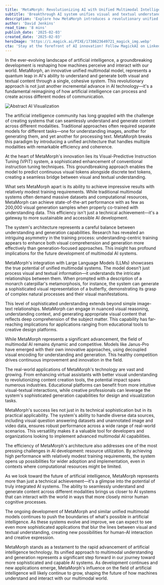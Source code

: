 ```yaml
---
title: 'MetaMorph: Revolutionizing AI with Unified Multimodal Intelligence'
subtitle: 'Breakthrough AI system unifies visual and textual understanding'
description: 'Explore how MetaMorph introduces a revolutionary unified multimodal AI model that seamlessly integrates visual and textual understanding, achieving state-of-the-art performance with modest training requirements.'
author: 'David Jenkins'
read_time: '8 mins'
publish_date: '2025-02-03'
created_date: '2025-02-03'
heroImage: 'https://i.magick.ai/PIXE/1738623649721_magick_img.webp'
cta: 'Stay at the forefront of AI innovation! Follow MagickAI on LinkedIn for exclusive insights into transformative technologies like MetaMorph and be part of the conversation shaping the future of artificial intelligence.'
---
```


In the ever-evolving landscape of artificial intelligence, a groundbreaking development is reshaping how machines perceive and interact with our world. MetaMorph, an innovative unified multimodal model, represents a quantum leap in AI's ability to understand and generate both visual and textual content through a single, cohesive system. This revolutionary approach is not just another incremental advance in AI technology—it's a fundamental reimagining of how artificial intelligence can process and create across different modes of communication.

![Abstract AI Visualization](https://i.magick.ai/PIXE/1738623893654_magick_img.webp)

The artificial intelligence community has long grappled with the challenge of creating systems that can seamlessly understand and generate content across different modalities. Traditional approaches often required separate models for different tasks—one for understanding images, another for generating them, and yet another for processing text. MetaMorph breaks this paradigm by introducing a unified architecture that handles multiple modalities with remarkable efficiency and coherence.

At the heart of MetaMorph's innovation lies its Visual-Predictive Instruction Tuning (VPiT) system, a sophisticated enhancement of conventional instruction tuning techniques. This groundbreaking approach enables the model to predict continuous visual tokens alongside discrete text tokens, creating a seamless bridge between visual and textual understanding.

What sets MetaMorph apart is its ability to achieve impressive results with relatively modest training requirements. While traditional multimodal systems often demand massive datasets and computational resources, MetaMorph can achieve state-of-the-art performance with as few as 200,000 visual generation samples when properly co-trained with understanding data. This efficiency isn't just a technical achievement—it's a gateway to more sustainable and accessible AI development.

The system's architecture represents a careful balance between understanding and generation capabilities. Research has revealed an intriguing asymmetry in the training process: understanding-centric training appears to enhance both visual comprehension and generation more effectively than generation-focused approaches. This insight has profound implications for the future development of multimodal AI systems.

MetaMorph's integration with Large Language Models (LLMs) showcases the true potential of unified multimodal systems. The model doesn't just process visual and textual information—it understands the intricate relationships between them. When prompted with a description of a monarch caterpillar's metamorphosis, for instance, the system can generate a sophisticated visual representation of a butterfly, demonstrating its grasp of complex natural processes and their visual manifestations.

This level of sophisticated understanding extends beyond simple image-text relationships. MetaMorph can engage in nuanced visual reasoning, understanding context, and generating appropriate visual content that reflects deep comprehension of the subject matter. This capability has far-reaching implications for applications ranging from educational tools to creative design platforms.

While MetaMorph represents a significant advancement, the field of multimodal AI remains dynamic and competitive. Models like Janus-Pro have emerged with their own innovative approaches, using decoupled visual encoding for understanding and generation. This healthy competition drives continuous improvement and innovation in the field.

The real-world applications of MetaMorph's technology are vast and growing. From enhancing virtual assistants with better visual understanding to revolutionizing content creation tools, the potential impact spans numerous industries. Educational platforms can benefit from more intuitive visual-textual interactions, while creative professionals can leverage the system's sophisticated generation capabilities for design and visualization tasks.

MetaMorph's success lies not just in its technical sophistication but in its practical applicability. The system's ability to handle diverse data sources, including visual question answering datasets and unannotated image and video data, ensures robust performance across a wide range of real-world scenarios. This versatility makes it a valuable tool for developers and organizations looking to implement advanced multimodal AI capabilities.

The efficiency of MetaMorph's architecture also addresses one of the most pressing challenges in AI development: resource utilization. By achieving high performance with relatively modest training requirements, the system opens up possibilities for wider adoption and implementation, even in contexts where computational resources might be limited.

As we look toward the future of artificial intelligence, MetaMorph represents more than just a technical achievement—it's a glimpse into the potential of truly integrated AI systems. The ability to seamlessly understand and generate content across different modalities brings us closer to AI systems that can interact with the world in ways that more closely mirror human cognitive processes.

The ongoing development of MetaMorph and similar unified multimodal models continues to push the boundaries of what's possible in artificial intelligence. As these systems evolve and improve, we can expect to see even more sophisticated applications that blur the lines between visual and textual understanding, creating new possibilities for human-AI interaction and creative expression.

MetaMorph stands as a testament to the rapid advancement of artificial intelligence technology. Its unified approach to multimodal understanding and generation represents a significant step forward in our journey toward more sophisticated and capable AI systems. As development continues and new applications emerge, MetaMorph's influence on the field of artificial intelligence will likely continue to grow, shaping the future of how machines understand and interact with our multimodal world.